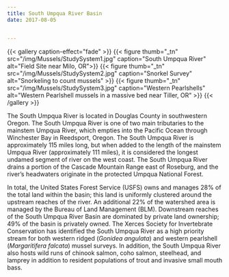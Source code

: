 ```yaml
---
title: South Umpqua River Basin
date: 2017-08-05


---
```


{{< gallery caption-effect="fade" >}}
  {{< figure thumb="_tn" src="/img/Mussels/StudySystem1.jpg" caption="South Umpqua River" alt="Field Site near Milo, OR">}}
  {{< figure thumb="_tn" src="/img/Mussels/StudySystem2.jpg" caption="Snorkel Survey" alt="Snorkeling to count mussels" >}}
  {{< figure thumb="_tn" src="/img/Mussels/StudySystem3.jpg" caption="Western Pearlshells" alt="Western Pearlshell mussels in a massive bed near Tiller, OR" >}}
{{< /gallery >}}

<!--more-->

The South Umpqua River is located in Douglas County in southwestern Oregon. The South Umpqua River is one of two main tributaries to the mainstem Umpqua River, which empties into the Pacific Ocean through Winchester Bay in Reedsport, Oregon. The South Umpqua River is approximately 115 miles long, but when added to the length of the mainstem Umpqua River (approximately 111 miles), it is considered the longest undamed segment of river on the west coast. The South Umpqua River drains a portion of the Cascade Mountain Range east of Roseburg, and the river’s headwaters originate in the protected Umpqua National Forest. 


In total, the United States Forest Service (USFS) owns and manages 28% of the total land within the basin; this land is uniformly clustered around the upstream reaches of the river. An additional 22% of the watershed area is managed by the Bureau of Land Management (BLM).  Downstream reaches of the South Umpqua River Basin are dominated by private land ownership; 49% of the basin is privately owned. The Xerces Society for Invertebrate Conservation has identified the South Umpqua River as a high priority stream for both western ridged (_Gonidea angulata_) and western pearlshell (_Margaritifera falcata_) mussel surveys. In addition, the South Umpqua River also hosts wild runs of chinook salmon, coho salmon, steelhead, and lamprey in addition to resident populations of trout and invasive small mouth bass.


